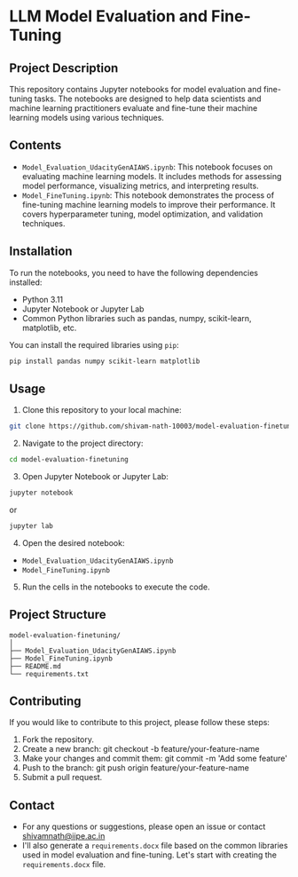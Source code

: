 # LLM Model Evaluation and Fine-Tuning

## Project Description

This repository contains Jupyter notebooks for model evaluation and fine-tuning tasks. The notebooks are designed to help data scientists and machine learning practitioners evaluate and fine-tune their machine learning models using various techniques.

## Contents

- `Model_Evaluation_UdacityGenAIAWS.ipynb`: This notebook focuses on evaluating machine learning models. It includes methods for assessing model performance, visualizing metrics, and interpreting results.
- `Model_FineTuning.ipynb`: This notebook demonstrates the process of fine-tuning machine learning models to improve their performance. It covers hyperparameter tuning, model optimization, and validation techniques.

## Installation

To run the notebooks, you need to have the following dependencies installed:

- Python 3.11
- Jupyter Notebook or Jupyter Lab
- Common Python libraries such as pandas, numpy, scikit-learn, matplotlib, etc.

You can install the required libraries using `pip`:

```bash
pip install pandas numpy scikit-learn matplotlib
```
## Usage
1. Clone this repository to your local machine:
```bash
git clone https://github.com/shivam-nath-10003/model-evaluation-finetuning.git
```
2. Navigate to the project directory:
```bash
cd model-evaluation-finetuning
```
3. Open Jupyter Notebook or Jupyter Lab:
```bash
jupyter notebook
```
or
```bash
jupyter lab
```
4. Open the desired notebook:
 - `Model_Evaluation_UdacityGenAIAWS.ipynb`
 - `Model_FineTuning.ipynb`
5. Run the cells in the notebooks to execute the code.

## Project Structure
```
model-evaluation-finetuning/
│
├── Model_Evaluation_UdacityGenAIAWS.ipynb
├── Model_FineTuning.ipynb
├── README.md
└── requirements.txt
```
## Contributing
If you would like to contribute to this project, please follow these steps:

1. Fork the repository.
2. Create a new branch: git checkout -b feature/your-feature-name
3. Make your changes and commit them: git commit -m 'Add some feature'
4. Push to the branch: git push origin feature/your-feature-name
5. Submit a pull request.

## Contact
- For any questions or suggestions, please open an issue or contact shivamnath@iipe.ac.in
- I'll also generate a `requirements.docx` file based on the common libraries used in model evaluation and fine-tuning. Let's start with creating the `requirements.docx` file.
